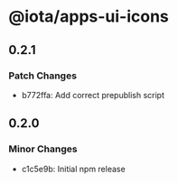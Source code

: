 # @iota/apps-ui-icons

## 0.2.1

### Patch Changes

-   b772ffa: Add correct prepublish script

## 0.2.0

### Minor Changes

-   c1c5e9b: Initial npm release
